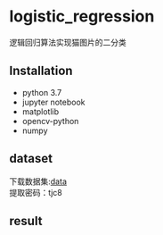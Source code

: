 # logistic_regression
逻辑回归算法实现猫图片的二分类
## Installation
  * python 3.7
  * jupyter notebook
  * matplotlib
  * opencv-python
  * numpy
## dataset
下载数据集:[data](https://pan.baidu.com/s/1MKwk7s0U6Wr7_9DYiyX--Q)  
提取密码：tjc8
## result
